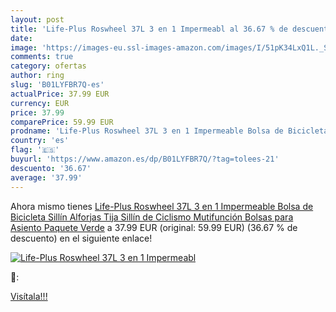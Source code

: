 ```yaml
---
layout: post
title: 'Life-Plus Roswheel 37L 3 en 1 Impermeabl al 36.67 % de descuento'
date: 
image: 'https://images-eu.ssl-images-amazon.com/images/I/51pK34LxQ1L._SL200_.jpg'
comments: true
category: ofertas
author: ring
slug: 'B01LYFBR7Q-es'
actualPrice: 37.99 EUR
currency: EUR
price: 37.99
comparePrice: 59.99 EUR
prodname: 'Life-Plus Roswheel 37L 3 en 1 Impermeable Bolsa de Bicicleta Sillín Alforjas Tija Sillín de Ciclismo Mutifunción Bolsas para Asiento Paquete  Verde'
country: 'es'
flag: '🇪🇸'
buyurl: 'https://www.amazon.es/dp/B01LYFBR7Q/?tag=tolees-21'
descuento: '36.67'
average: '37.99'
---
```


Ahora mismo tienes [Life-Plus Roswheel 37L 3 en 1 Impermeable Bolsa de Bicicleta Sillín Alforjas Tija Sillín de Ciclismo Mutifunción Bolsas para Asiento Paquete  Verde](https://www.amazon.es/dp/B01LYFBR7Q/?tag=tolees-21) a 37.99 EUR (original: 59.99 EUR) (36.67 %  de descuento) en el siguiente enlace!

[![Life-Plus Roswheel 37L 3 en 1 Impermeabl](https://images-eu.ssl-images-amazon.com/images/I/51pK34LxQ1L._SL200_.jpg)](https://www.amazon.es/dp/B01LYFBR7Q/?tag=tolees-21)

🔎:


[Visítala!!!](https://www.amazon.es/dp/B01LYFBR7Q/?tag=tolees-21)

